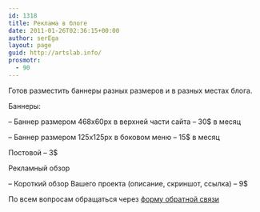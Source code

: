 ```yaml
---
id: 1318
title: Реклама в блоге
date: 2011-01-26T02:36:15+00:00
author: serEga
layout: page
guid: http://artslab.info/
prosmotr:
  - 90
---
```

Готов разместить баннеры разных размеров и в разных местах блога. 

Баннеры:

&#8211; Баннер размером 468х60px в верхней части сайта &#8211; 30$ в месяц

&#8211; Баннер размером 125х125px в боковом меню &#8211; 15$ в месяц



Постовой &#8211; 3$



Рекламный обзор

&#8211; Короткий обзор Вашего проекта (описание, скриншот, ссылка) &#8211; 9$



По всем вопросам обращаться через [форму обратной связи](http://artslab.info/contact/)